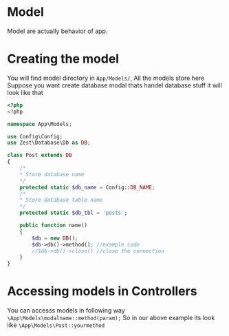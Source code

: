 # Model
Model are actually behavior of app.

# Creating the model
You will find model directory in `App/Models/`, All the models store here
Suppose you want create database modal thats handel database stuff
it will look like that

```PHP
<?php
<?php

namespace App\Models;

use Config\Config;
use Zest\Database\Db as DB;

class Post extends DB
{
    /*
    * Store database name
    */
    protected static $db_name = Config::DB_NAME;
    /*
    * Store database table name
    */
    protected static $db_tbl = 'posts';

    public function name()
    {
        $db = new DB();
        $db->db()->method(); //example code
        //$db->db()->close() //close the connection
    }
}
```

# Accessing models in Controllers
You can accesss models in following way
`\App\Models\modalname::method(param);`
So in our above example its look like
`\App\Models\Post::yourmethod`
